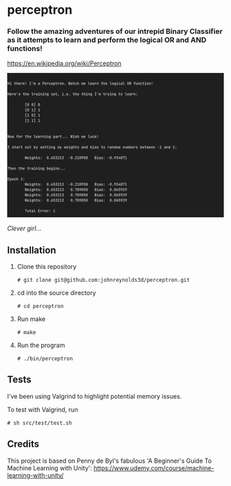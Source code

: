 # perceptron

### Follow the amazing adventures of our intrepid Binary Classifier as it attempts to learn and perform the logical OR and AND functions!

https://en.wikipedia.org/wiki/Perceptron

![Screenshot](/img/perceptron.webp?raw=true "")

*Clever girl...*

## Installation

  1. Clone this repository
     ```
     # git clone git@github.com:johnreynolds3d/perceptron.git
     ```
  2. cd into the source directory
     ```
     # cd perceptron
     ```
  3. Run make 
     ```
     # make 
     ```
  4. Run the program
     ```
     # ./bin/perceptron
     ```

## Tests

I've been using Valgrind to highlight potential memory issues. 

To test with Valgrind, run
```
# sh src/test/test.sh
```

## Credits
This project is based on Penny de Byl's fabulous 'A Beginner's Guide To Machine Learning with Unity': https://www.udemy.com/course/machine-learning-with-unity/
